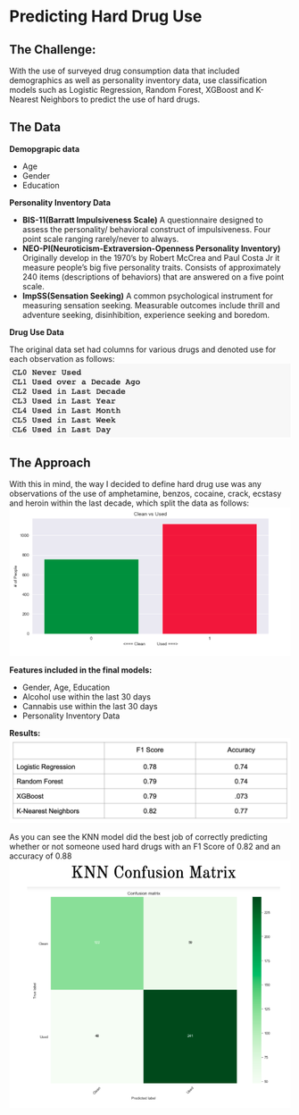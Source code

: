 # Predicting Hard Drug Use 
## The Challenge: 
With the use of surveyed drug consumption data that included demographics as well as personality inventory data, use classification models such as Logistic Regression, Random Forest, XGBoost and K-Nearest Neighbors to predict the use of hard drugs. 
## The Data
**Demopgrapic data**
  * Age 
  * Gender
  * Education 

**Personality Inventory Data** 
  * **BIS-11(Barratt Impulsiveness Scale)** A questionnaire designed to assess the personality/ behavioral construct of impulsiveness. Four point scale ranging rarely/never to always. 
  * **NEO-PI(Neuroticism-Extraversion-Openness Personality Inventory)** Originally develop in the 1970’s by Robert McCrea and Paul Costa Jr it measure people’s big five personality traits. Consists of approximately 240 items (descriptions of behaviors) that are answered on a five point scale. 
  * **ImpSS(Sensation Seeking)** A common psychological instrument for measuring sensation seeking. Measurable outcomes include thrill and adventure seeking, disinhibition, experience seeking and boredom.
  
  **Drug Use Data**
  
  The original data set had columns for various drugs and denoted use for each observation as follows:
  ![Data Keys](visualizations/data_key.png)
  
  ## The Approach
  With this in mind, the way I decided to define hard drug use was any observations of the use of amphetamine, benzos, cocaine, crack, ecstasy and heroin within the last decade, which split the data as follows:
  ![Clean vs Used](visualizations/clean_vs_used.png)
  
**Features included in the final models:**
  * Gender, Age, Education
  * Alcohol use within the last 30 days
  * Cannabis use within the last 30 days 
  * Personality Inventory Data 
  
**Results:**
![Results](visualizations/results.png)

As you can see the KNN model did the best job of correctly predicting whether or not someone used hard drugs with an F1 Score of 0.82 and an accuracy of 0.88 
![KNN](visualizations/knn_confusion_matrix.png)
